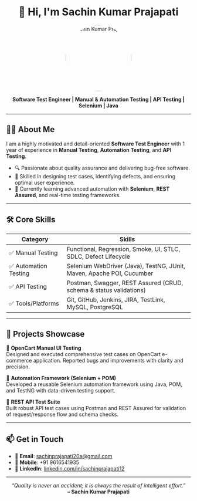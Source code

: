 <h1 align="center">👋 Hi, I'm Sachin Kumar Prajapati</h1>

<p align="center">
  <img src="https://raw.githubusercontent.com/sachinprajapati20a/sachinprajapati20a/main/profile-photo.jpg" alt="Sachin Kumar Prajapati" width="180" style="border-radius: 50%;" />
</p>

<p align="center">
  <strong>Software Test Engineer | Manual & Automation Testing | API Testing | Selenium | Java</strong>
</p>

---

## 🧑‍💻 About Me

I am a highly motivated and detail-oriented **Software Test Engineer** with 1 year of experience in **Manual Testing**, **Automation Testing**, and **API Testing**.

- 🔍 Passionate about quality assurance and delivering bug-free software.
- 🔧 Skilled in designing test cases, identifying defects, and ensuring optimal user experience.
- 🚀 Currently learning advanced automation with **Selenium**, **REST Assured**, and real-time testing frameworks.

---

## 🛠️ Core Skills

| Category              | Skills                                                                 |
|-----------------------|------------------------------------------------------------------------|
| ✅ Manual Testing      | Functional, Regression, Smoke, UI, STLC, SDLC, Defect Lifecycle        |
| ✅ Automation Testing  | Selenium WebDriver (Java), TestNG, JUnit, Maven, Apache POI, Cucumber |
| ✅ API Testing         | Postman, Swagger, REST Assured (CRUD, schema & status validations)    |
| ✅ Tools/Platforms     | Git, GitHub, Jenkins, JIRA, TestLink, MySQL, PostgreSQL               |

---

## 📁 Projects Showcase

🔹 **OpenCart Manual UI Testing**  
Designed and executed comprehensive test cases on OpenCart e-commerce application. Reported bugs and improvements with clarity and precision.

🔹 **Automation Framework (Selenium + POM)**  
Developed a reusable Selenium automation framework using Java, POM, and TestNG with data-driven testing support.

🔹 **REST API Test Suite**  
Built robust API test cases using Postman and REST Assured for validation of request/response flow and schema checks.

---

## 📫 Get in Touch

- 📧 **Email**: [sachinprajapati20a@gmail.com](mailto:sachinprajapati20a@gmail.com)  
- 📱 **Mobile**: +91 9616541935  
- 🔗 **LinkedIn**: [linkedin.com/in/sachinprajapati12](https://www.linkedin.com/in/sachinprajapati12/)

---

<p align="center">
  <em>“Quality is never an accident; it is always the result of intelligent effort.”</em><br>
  <strong>– Sachin Kumar Prajapati</strong>
</p>
